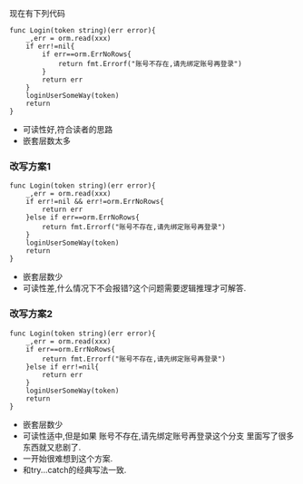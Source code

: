 现在有下列代码
```
func Login(token string)(err error){
	_,err = orm.read(xxx)
	if err!=nil{
		if err==orm.ErrNoRows{
			return fmt.Errorf("账号不存在,请先绑定账号再登录")
		}
		return err
	}
	loginUserSomeWay(token)
	return
}
```
* 可读性好,符合读者的思路
* 嵌套层数太多

### 改写方案1
```
func Login(token string)(err error){
	_,err = orm.read(xxx)
	if err!=nil && err!=orm.ErrNoRows{
		return err
	}else if err==orm.ErrNoRows{
		return fmt.Errorf("账号不存在,请先绑定账号再登录")
	}
	loginUserSomeWay(token)
	return
}
```
* 嵌套层数少
* 可读性差,什么情况下不会报错?这个问题需要逻辑推理才可解答.

### 改写方案2
```
func Login(token string)(err error){
	_,err = orm.read(xxx)
	if err==orm.ErrNoRows{
		return fmt.Errorf("账号不存在,请先绑定账号再登录")
	}else if err!=nil{
		return err
	}
	loginUserSomeWay(token)
	return
}
```
* 嵌套层数少
* 可读性适中,但是如果 账号不存在,请先绑定账号再登录这个分支 里面写了很多东西就又悲剧了.
* 一开始很难想到这个方案.
* 和try...catch的经典写法一致.
